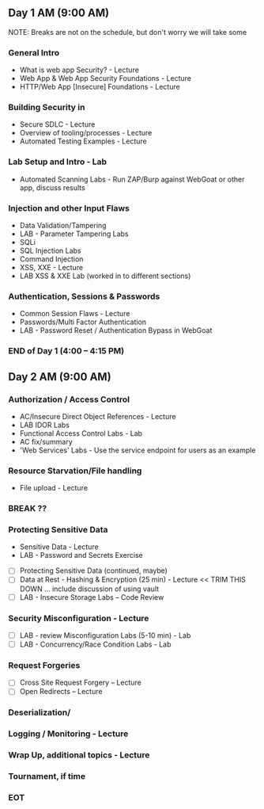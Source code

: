 ## Day 1 AM (9:00 AM)

NOTE: Breaks are not on the schedule, but don't worry we will take some

### General Intro
*  What is web app Security? - Lecture
*  Web App & Web App Security Foundations - Lecture
*  HTTP/Web App [Insecure] Foundations - Lecture 

### Building Security in 
*  Secure SDLC - Lecture
*  Overview of tooling/processes - Lecture
*  Automated Testing Examples - Lecture

### Lab Setup and Intro - Lab
*  Automated Scanning Labs - Run ZAP/Burp against WebGoat or other app, discuss results

### Injection and other Input Flaws
*  Data Validation/Tampering
*  LAB - Parameter Tampering Labs
*  SQLi
*  SQL Injection Labs
*  Command Injection
*  XSS, XXE - Lecture
*  LAB XSS & XXE Lab (worked in to different sections)

### Authentication, Sessions & Passwords
*  Common Session Flaws - Lecture
*  Passwords/Multi Factor Authentication
*  LAB - Password Reset / Authentication Bypass in WebGoat

### END of Day 1 (4:00 – 4:15 PM)

## Day 2 AM (9:00 AM)
### Authorization / Access Control
*  AC/Insecure Direct Object References - Lecture
*  LAB IDOR Labs
*  Functional Access Control Labs - Lab
*  AC fix/summary
*  'Web Services' Labs - Use the service endpoint for users as an example

### Resource Starvation/File handling
*  File upload - Lecture

### BREAK ??

### Protecting Sensitive Data
*  Sensitive Data - Lecture 
*  LAB - Password and Secrets Exercise

- [ ] Protecting Sensitive Data (continued, maybe)
- [ ] Data at Rest - Hashing & Encryption (25 min) - Lecture << TRIM THIS DOWN ... include discussion of using vault
- [ ] LAB - Insecure Storage Labs – Code Review

### Security Misconfiguration - Lecture
- [ ] LAB - review Misconfiguration Labs (5-10 min) - Lab
- [ ] LAB - Concurrency/Race Condition Labs - Lab

### Request Forgeries
- [ ] Cross Site Request Forgery – Lecture
- [ ] Open Redirects – Lecture

### Deserialization/


### Logging / Monitoring - Lecture

### Wrap Up, additional topics - Lecture

### Tournament, if time

### EOT
